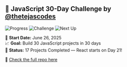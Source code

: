 ## 🚀 JavaScript 30-Day Challenge by [@thetejascodes](https://github.com/thetejascodes)

![Progress](https://img.shields.io/badge/Completed-19%2F30-green?style=for-the-badge&logo=javascript)
![Challenge](https://img.shields.io/badge/Day%2019%20Done-%F0%9F%92%AA-yellow?style=for-the-badge)
![Next Up](https://img.shields.io/badge/Coming%20Up-Day%2018-blue?style=for-the-badge)

📅 **Start Date:** June 26, 2025  
📈 **Goal:** Build 30 JavaScript projects in 30 days  
🎯 **Status:** 17 Projects Completed — React starts on Day 21!

🔗 [Check the full repo here](https://github.com/thetejascodes/JS-30-Days)
